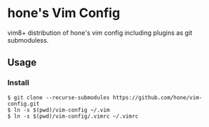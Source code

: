 # hone's Vim Config
vim8+ distribution of hone's vim config including plugins as git submoduless.

## Usage

### Install
```
$ git clone --recurse-submodules https://github.com/hone/vim-config.git
$ ln -s $(pwd)/vim-config ~/.vim
$ ln -s $(pwd)/vim-config/.vimrc ~/.vimrc
```
